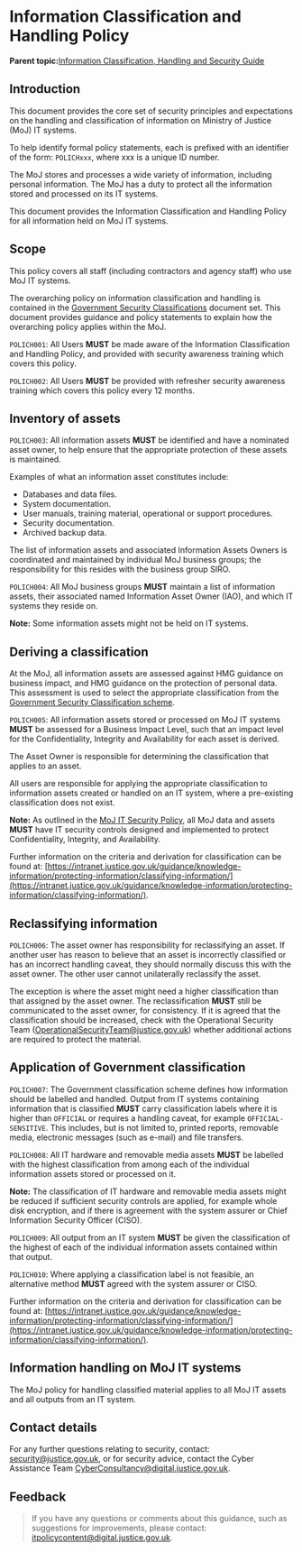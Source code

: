 # Information Classification and Handling Policy

**Parent topic:**[Information Classification, Handling and Security Guide](information-classification-handling-and-security-guide.md)

## Introduction

This document provides the core set of security principles and expectations on the handling and classification of information on Ministry of Justice \(MoJ\) IT systems.

To help identify formal policy statements, each is prefixed with an identifier of the form: `POLICHxxx`, where xxx is a unique ID number.

The MoJ stores and processes a wide variety of information, including personal information. The MoJ has a duty to protect all the information stored and processed on its IT systems.

This document provides the Information Classification and Handling Policy for all information held on MoJ IT systems.

## Scope

This policy covers all staff \(including contractors and agency staff\) who use MoJ IT systems.

The overarching policy on information classification and handling is contained in the [Government Security Classifications](government-classification-scheme.md) document set. This document provides guidance and policy statements to explain how the overarching policy applies within the MoJ.

`POLICH001`: All Users **MUST** be made aware of the Information Classification and Handling Policy, and provided with security awareness training which covers this policy.

`POLICH002`: All Users **MUST** be provided with refresher security awareness training which covers this policy every 12 months.

## Inventory of assets

`POLICH003`: All information assets **MUST** be identified and have a nominated asset owner, to help ensure that the appropriate protection of these assets is maintained.

Examples of what an information asset constitutes include:

-   Databases and data files.
-   System documentation.
-   User manuals, training material, operational or support procedures.
-   Security documentation.
-   Archived backup data.

The list of information assets and associated Information Assets Owners is coordinated and maintained by individual MoJ business groups; the responsibility for this resides with the business group SIRO.

`POLICH004`: All MoJ business groups **MUST** maintain a list of information assets, their associated named Information Asset Owner \(IAO\), and which IT systems they reside on.

**Note:** Some information assets might not be held on IT systems.

## Deriving a classification

At the MoJ, all information assets are assessed against HMG guidance on business impact, and HMG guidance on the protection of personal data. This assessment is used to select the appropriate classification from the [Government Security Classification scheme](https://www.gov.uk/government/publications/government-security-classifications).

`POLICH005`: All information assets stored or processed on MoJ IT systems **MUST** be assessed for a Business Impact Level, such that an impact level for the Confidentiality, Integrity and Availability for each asset is derived.

The Asset Owner is responsible for determining the classification that applies to an asset.

All users are responsible for applying the appropriate classification to information assets created or handled on an IT system, where a pre-existing classification does not exist.

**Note:** As outlined in the [MoJ IT Security Policy](it-security-policy-overview.md), all MoJ data and assets **MUST** have IT security controls designed and implemented to protect Confidentiality, Integrity, and Availability.

Further information on the criteria and derivation for classification can be found at: [https://intranet.justice.gov.uk/guidance/knowledge-information/protecting-information/classifying-information/](https://intranet.justice.gov.uk/guidance/knowledge-information/protecting-information/classifying-information/).

## Reclassifying information

`POLICH006`: The asset owner has responsibility for reclassifying an asset. If another user has reason to believe that an asset is incorrectly classified or has an incorrect handling caveat, they should normally discuss this with the asset owner. The other user cannot unilaterally reclassify the asset.

The exception is where the asset might need a higher classification than that assigned by the asset owner. The reclassification **MUST** still be communicated to the asset owner, for consistency. If it is agreed that the classification should be increased, check with the Operational Security Team \([OperationalSecurityTeam@justice.gov.uk](mailto:OperationalSecurityTeam@justice.gov.uk)\) whether additional actions are required to protect the material.

## Application of Government classification

`POLICH007`: The Government classification scheme defines how information should be labelled and handled. Output from IT systems containing information that is classified **MUST** carry classification labels where it is higher than `OFFICIAL` or requires a handling caveat, for example `OFFICIAL-SENSITIVE`. This includes, but is not limited to, printed reports, removable media, electronic messages \(such as e-mail\) and file transfers.

`POLICH008`: All IT hardware and removable media assets **MUST** be labelled with the highest classification from among each of the individual information assets stored or processed on it.

**Note:** The classification of IT hardware and removable media assets might be reduced if sufficient security controls are applied, for example whole disk encryption, and if there is agreement with the system assurer or Chief Information Security Officer \(CISO\).

`POLICH009`: All output from an IT system **MUST** be given the classification of the highest of each of the individual information assets contained within that output.

`POLICH010`: Where applying a classification label is not feasible, an alternative method **MUST** agreed with the system assurer or CISO.

Further information on the criteria and derivation for classification can be found at: [https://intranet.justice.gov.uk/guidance/knowledge-information/protecting-information/classifying-information/](https://intranet.justice.gov.uk/guidance/knowledge-information/protecting-information/classifying-information/).

## Information handling on MoJ IT systems

The MoJ policy for handling classified material applies to all MoJ IT assets and all outputs from an IT system.

## Contact details

For any further questions relating to security, contact: [security@justice.gov.uk](mailto:security@justice.gov.uk), or for security advice, contact the Cyber Assistance Team [CyberConsultancy@digital.justice.gov.uk](mailto:CyberConsultancy@digital.justice.gov.uk).

## Feedback

> If you have any questions or comments about this guidance, such as suggestions for improvements, please contact: [itpolicycontent@digital.justice.gov.uk](mailto:itpolicycontent@digital.justice.gov.uk).

